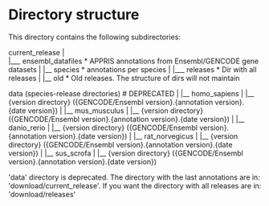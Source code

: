 Directory structure
===================
This directory contains the following subdirectories:

current_release
	|	
	|___ ensembl_datafiles		* APPRIS annotations from Ensembl/GENCODE gene datasets
			|
			|__ species			* annotations per species
	|
	|___ releases				* Dir with all releases
			|
			|__ old				* Old releases. The structure of dirs will not maintain
	

data (species-release directories) # DEPRECATED
			|
			|__ homo_sapiens
					|
					|__ {version directory}	({GENCODE/Ensembl version}.{annotation version}.{date version})
			|
			|__ mus_musculus
					|
					|__ {version directory}	({GENCODE/Ensembl version}.{annotation version}.{date version})
			|
			|__ danio_rerio
					|
					|__ {version directory}	({GENCODE/Ensembl version}.{annotation version}.{date version})
			|
			|__ rat_norvegicus
					|
					|__ {version directory}	({GENCODE/Ensembl version}.{annotation version}.{date version})
			|
			|__ sus_scrofa
					|
					|__ {version directory}	({GENCODE/Ensembl version}.{annotation version}.{date version})

'data' directory is deprecated. The directory with the last annotations are in: 'download/current_release'.
If you want the directory with all releases are in: 'download/releases'
